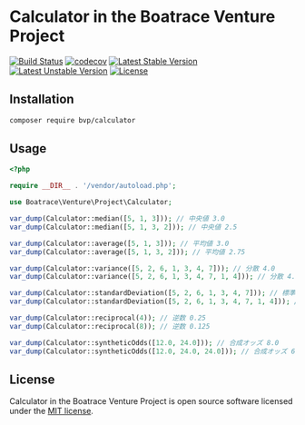 # Calculator in the Boatrace Venture Project

[![Build Status](https://github.com/BoatraceVentureProject/Calculator/workflows/Tests/badge.svg)](https://github.com/BoatraceVentureProject/Calculator/actions?query=workflow%3Atests)
[![codecov](https://codecov.io/gh/BoatraceVentureProject/Calculator/graph/badge.svg?token=osBrpGVA04)](https://codecov.io/gh/BoatraceVentureProject/Calculator)
[![Latest Stable Version](https://poser.pugx.org/bvp/calculator/v/stable)](https://packagist.org/packages/bvp/calculator)
[![Latest Unstable Version](https://poser.pugx.org/bvp/calculator/v/unstable)](https://packagist.org/packages/bvp/calculator)
[![License](https://poser.pugx.org/bvp/calculator/license)](https://packagist.org/packages/bvp/calculator)

## Installation
```bash
composer require bvp/calculator
```

## Usage
```php
<?php

require __DIR__ . '/vendor/autoload.php';

use Boatrace\Venture\Project\Calculator;

var_dump(Calculator::median([5, 1, 3])); // 中央値 3.0
var_dump(Calculator::median([5, 1, 3, 2])); // 中央値 2.5

var_dump(Calculator::average([5, 1, 3])); // 平均値 3.0
var_dump(Calculator::average([5, 1, 3, 2])); // 平均値 2.75

var_dump(Calculator::variance([5, 2, 6, 1, 3, 4, 7])); // 分散 4.0
var_dump(Calculator::variance([5, 2, 6, 1, 3, 4, 7, 1, 4])); // 分散 4.0

var_dump(Calculator::standardDeviation([5, 2, 6, 1, 3, 4, 7])); // 標準偏差 2.0
var_dump(Calculator::standardDeviation([5, 2, 6, 1, 3, 4, 7, 1, 4])); // 標準偏差 2.0

var_dump(Calculator::reciprocal(4)); // 逆数 0.25
var_dump(Calculator::reciprocal(8)); // 逆数 0.125

var_dump(Calculator::syntheticOdds([12.0, 24.0])); // 合成オッズ 8.0
var_dump(Calculator::syntheticOdds([12.0, 24.0, 24.0])); // 合成オッズ 6.0
```

## License
Calculator in the Boatrace Venture Project is open source software licensed under the [MIT license](LICENSE).
